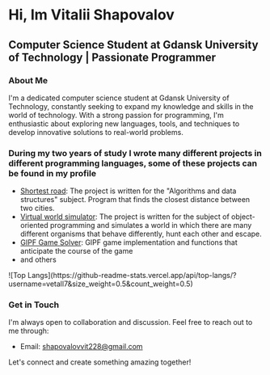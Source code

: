 <!DOCTYPE html>
<html lang="en">
<body>

  <h1>Hi, Im Vitalii Shapovalov</h1>

  <h2>Computer Science Student at Gdansk University of Technology | Passionate Programmer</h2>

  <h3>About Me</h3>
  <p>I'm a dedicated computer science student at Gdansk University of Technology, constantly seeking to expand my knowledge and skills in the world of technology. With a strong passion for programming, I'm enthusiastic about exploring new languages, tools, and techniques to develop innovative solutions to real-world problems.</p>

  <h3>During my two years of study I wrote many different projects in different programming languages, some of these projects can be found in my profile</h3>
  <ul>
    <li><a href="https://github.com/vetall7/shortestRoad">Shortest road</a>: The project is written for the "Algorithms and data structures" subject. Program that finds the closest distance between two cities.</li>
    <li><a href="https://github.com/vetall7/WorldSimulation3">Virtual world simulator</a>: The project is written for the subject of object-oriented programming and simulates a world in which there are many different organisms that behave differently, hunt each other and escape.</li>
    <li><a href="https://github.com/vetall7/gipf">GIPF Game Solver</a>: GIPF game implementation and functions that anticipate the course of the game </li>
    <li>and others</li>
  </ul>
  ![Top Langs](https://github-readme-stats.vercel.app/api/top-langs/?username=vetall7&size_weight=0.5&count_weight=0.5)


  <h3>Get in Touch</h3>
  <p>I'm always open to collaboration and discussion. Feel free to reach out to me through:</p>
  <ul>
    <li>Email: <a href="mailto:your.email@example.com">shapovalovvit228@gmail.com</a></li>
  </ul>

  <p>Let's connect and create something amazing together!</p>

</body>
</html>
